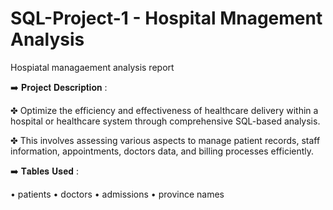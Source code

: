# SQL-Project-1 - Hospital Mnagement Analysis
Hospiatal managaement analysis report

➡️ 𝐏𝐫𝐨𝐣𝐞𝐜𝐭 𝐃𝐞𝐬𝐜𝐫𝐢𝐩𝐭𝐢𝐨𝐧 :

✤ Optimize the efficiency and effectiveness of healthcare delivery within a hospital or healthcare system through comprehensive SQL-based analysis.

✤ This involves assessing various aspects to manage patient records, staff information, appointments, doctors data, and billing processes efficiently.

➡️ 𝐓𝐚𝐛𝐥𝐞𝐬 𝐔𝐬𝐞𝐝 :

• patients
• doctors
• admissions
• province names
